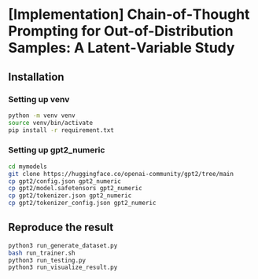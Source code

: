 # [Implementation] Chain‑of‑Thought Prompting for Out-of-Distribution Samples: A Latent‑Variable Study 


## Installation

### Setting up venv

```bash
python -m venv venv
source venv/bin/activate
pip install -r requirement.txt
```

### Setting up gpt2_numeric

```bash
cd mymodels
git clone https://huggingface.co/openai-community/gpt2/tree/main
cp gpt2/config.json gpt2_numeric
cp gpt2/model.safetensors gpt2_numeric
cp gpt2/tokenizer.json gpt2_numeric
cp gpt2/tokenizer_config.json gpt2_numeric
```

## Reproduce the result

```bash
python3 run_generate_dataset.py
bash run_trainer.sh
python3 run_testing.py
python3 run_visualize_result.py
```

